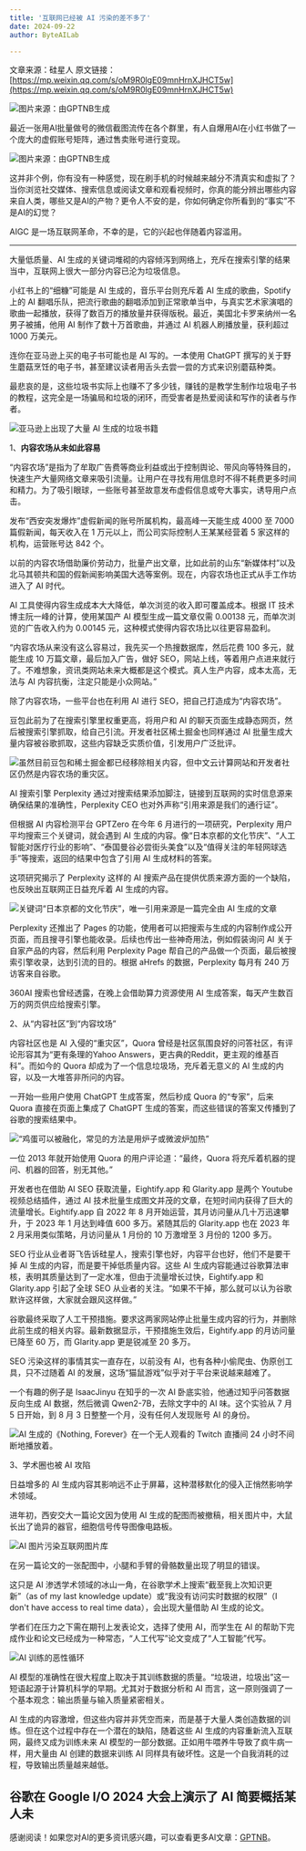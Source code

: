```yaml
---
title: '互联网已经被 AI 污染的差不多了'
date: 2024-09-22
author: ByteAILab

---
```


文章来源：硅星人
原文链接：[https://mp.weixin.qq.com/s/oM9R0lgE09mnHrnXJHCT5w](https://mp.weixin.qq.com/s/oM9R0lgE09mnHrnXJHCT5w)

![图片来源：由GPTNB生成](http://www.jesonc.com/upload/8FD7B96F5E34993C64020C0DB54F4C00/1726798322487/lsmZYnVrsXenzzxZYk-QKSUT8ibm.png)

最近一张用AI批量做号的微信截图流传在各个群里，有人自爆用AI在小红书做了一个庞大的虚假账号矩阵，通过售卖账号进行变现。

![图片来源：由GPTNB生成](http://www.jesonc.com/FlSGqjXm-0mpTXUnJ7p8ZIyPrDMc)

这并非个例，你有没有一种感觉，现在刷手机的时候越来越分不清真实和虚拟了？当你浏览社交媒体、搜索信息或阅读文章和观看视频时，你真的能分辨出哪些内容来自人类，哪些又是AI的产物？更令人不安的是，你如何确定你所看到的“事实”不是AI的幻觉？

AIGC 是一场互联网革命，不幸的是，它的兴起也伴随着内容滥用。

---
大量低质量、AI 生成的关键词堆砌的内容倾泻到网络上，充斥在搜索引擎的结果当中，互联网上很大一部分内容已沦为垃圾信息。

小红书上的“细糠”可能是 AI 生成的，音乐平台则充斥着 AI 生成的歌曲，Spotify 上的 AI 翻唱乐队，把流行歌曲的翻唱添加到正常歌单当中，与真实艺术家演唱的歌曲一起播放，获得了数百万的播放量并获得版税。最近，美国北卡罗来纳州一名男子被捕，他用 AI 制作了数十万首歌曲，并通过 AI 机器人刷播放量，获利超过 1000 万美元。

连你在亚马逊上买的电子书可能也是 AI 写的。一本使用 ChatGPT 撰写的关于野生蘑菇烹饪的电子书，甚至建议读者用舌头去尝一尝的方式来识别蘑菇种类。

最悲哀的是，这些垃圾书实际上也赚不了多少钱，赚钱的是教学生制作垃圾电子书的教程，这完全是一场骗局和垃圾的闭环，而受害者是热爱阅读和写作的读者与作者。

![亚马逊上出现了大量 AI 生成的垃圾书籍](http://www.jesonc.com/Fpr2XrvoPAs7CIYFPNyAf1E1Mj60)

1、**内容农场从未如此容易**

“内容农场”是指为了牟取广告费等商业利益或出于控制舆论、带风向等特殊目的，快速生产大量网络文章来吸引流量。让用户在寻找有用信息时不得不耗费更多时间和精力。为了吸引眼球，一些账号甚至故意发布虚假信息或夸大事实，诱导用户点击。

发布“西安突发爆炸”虚假新闻的账号所属机构，最高峰一天能生成 4000 至 7000 篇假新闻，每天收入在 1 万元以上，而公司实际控制人王某某经营着 5 家这样的机构，运营账号达 842 个。

以前的内容农场借助廉价劳动力，批量产出文章，比如此前的山东“新媒体村”以及北马其顿共和国的假新闻影响美国大选等案例。现在，内容农场也正式从手工作坊进入了 AI 时代。

AI 工具使得内容生成成本大大降低，单次浏览的收入即可覆盖成本。根据 IT 技术博主阮一峰的计算，使用某国产 AI 模型生成一篇文章仅需 0.00138 元，而单次浏览的广告收入约为 0.00145 元，这种模式使得内容农场比以往更容易盈利。

“内容农场从来没有这么容易过，我先买一个热搜数据库，然后花费 100 多元，就能生成 10 万篇文章，最后加入广告，做好 SEO，网站上线，等着用户点进来就行了。不难想象，资讯类网站未来大概都是这个模式。真人生产内容，成本太高，无法与 AI 内容抗衡，注定只能是小众网站。”

除了内容农场，一些平台也在利用 AI 进行 SEO，把自己打造成为“内容农场”。

豆包此前为了在搜索引擎里权重更高，将用户和 AI 的聊天页面生成静态网页，然后被搜索引擎抓取，给自己引流。开发者社区稀土掘金也同样通过 AI 批量生成大量内容被谷歌抓取，这些内容缺乏实质价值，引发用户广泛批评。

![虽然目前豆包和稀土掘金都已经移除相关内容，但中文云计算网站和开发者社区仍然是内容农场的重灾区。](http://www.jesonc.com/Fp61nc5wjJDYNWDXr0smyjbPD2Fe)

AI 搜索引擎 Perplexity 通过对搜索结果添加脚注，链接到互联网的实时信息源来确保结果的准确性，Perplexity CEO 也对外声称“引用来源是我们的通行证”。

但根据 AI 内容检测平台 GPTZero 在今年 6 月进行的一项研究，Perplexity 用户平均搜索三个关键词，就会遇到 AI 生成的内容。像“日本京都的文化节庆”、“人工智能对医疗行业的影响”、“泰国曼谷必尝街头美食”以及“值得关注的年轻网球选手”等搜索，返回的结果中包含了引用 AI 生成材料的答案。

这项研究揭示了 Perplexity 这样的 AI 搜索产品在提供优质来源方面的一个缺陷，也反映出互联网正日益充斥着 AI 生成的内容。

![关键词“日本京都的文化节庆”，唯一引用来源是一篇完全由 AI 生成的文章](http://www.jesonc.com/FueHKuC_PKc4WTNgUDAe_XqMLHX1)

Perplexity 还推出了 Pages 的功能，使用者可以把搜索与生成的内容制作成公开页面，而且搜寻引擎也能收录。后续也传出一些神奇用法，例如假装询问 AI 关于自家产品的内容，然后利用 Perplexity Page 帮自己的产品做一个页面，最后被搜索引擎收录，达到引流的目的。根据 aHrefs 的数据，Perplexity 每月有 240 万访客来自谷歌。

360AI 搜索也曾经透露，在晚上会借助算力资源使用 AI 生成答案，每天产生数百万的网页供应给搜索引擎。

2、从“内容社区”到“内容坟场”

内容社区也是 AI 入侵的“重灾区”，Quora 曾经是社区氛围良好的问答社区，有评论形容其为“更有条理的Yahoo Answers，更古典的Reddit，更主观的维基百科”。而如今的 Quora 却成为了一个信息垃圾场，充斥着无意义的 AI 生成的内容，以及一大堆答非所问的内容。

一开始一些用户使用 ChatGPT 生成答案，然后秒成 Quora 的“专家”，后来 Quora 直接在页面上集成了 ChatGPT 生成的答案，而这些错误的答案又传播到了谷歌的搜索结果中。

![“鸡蛋可以被融化，常见的方法是用炉子或微波炉加热”](http://www.jesonc.com/FuZTwps61BVQQylqoyK-ejvW4yIW)

一位 2013 年就开始使用 Quora 的用户评论道：“最终，Quora 将充斥着机器的提问、机器的回答，别无其他。”

开发者也在借助 AI SEO 获取流量，Eightify.app 和 Glarity.app 是两个 Youtube 视频总结插件，通过 AI 技术批量生成图文并茂的文章，在短时间内获得了巨大的流量增长。Eightify.app 自 2022 年 8 月开始运营，其月访问量从几十万迅速攀升，于 2023 年 1 月达到峰值 600 多万。紧随其后的 Glarity.app 也在 2023 年 2 月采用类似策略，月访问量从 1 月份的 10 万激增至 3 月份的 1200 多万。

SEO 行业从业者哥飞告诉硅星人，搜索引擎也好，内容平台也好，他们不是要干掉 AI 生成的内容，而是要干掉低质量内容。这些 AI 生成内容能通过谷歌算法审核，表明其质量达到了一定水准，但由于流量增长过快，Eightify.app 和 Glarity.app 引起了全球 SEO 从业者的关注。“如果不干掉，那么就可以认为谷歌默许这样做，大家就会跟风这样做。”

谷歌最终采取了人工干预措施。要求这两家网站停止批量生成内容的行为，并删除此前生成的相关内容。最新数据显示，干预措施生效后，Eightify.app 的月访问量已降至 60 万，而 Glarity.app 更是锐减至 20 多万。

SEO 污染这样的事情其实一直存在，以前没有 AI，也有各种小偷爬虫、伪原创工具，只不过随着 AI 的发展，这场“猫鼠游戏”似乎对于平台来说越来越难了。

一个有趣的例子是 IsaacJinyu 在知乎的一次 AI 卧底实验，他通过知乎问答数据反向生成 AI 数据，然后微调 Qwen2-7B，去除文字中的 AI 味。这个实验从 7 月 5 日开始，到 8 月 3 日整整一个月，没有任何人发现账号 AI 的身份。

![AI 生成的《Nothing, Forever》在一个无人观看的 Twitch 直播间 24 小时不间断地播放着。](http://www.jesonc.com/Fp_ZGn1LBm9bEH-rS8UKGyOAK2mw)

3、学术圈也被 AI 攻陷

日益增多的 AI 生成内容其影响远不止于屏幕，这种潜移默化的侵入正悄然影响学术领域。

进年初，西安交大一篇论文因为使用 AI 生成的配图而被撤稿，相关图片中，大鼠长出了诡异的器官，细胞信号传导图像电路板。

![AI 图片污染互联网图片库](http://www.jesonc.com/Fq-dqryEKoFRdMKIpPgHQtNyWFxe)

在另一篇论文的一张配图中，小腿和手臂的骨骼数量出现了明显的错误。

这只是 AI 渗透学术领域的冰山一角，在谷歌学术上搜索“截至我上次知识更新”（as of my last knowledge update）或“我没有访问实时数据的权限”（I don't have access to real time data），会出现大量借助 AI 生成的论文。

学者们在压力之下需在期刊上发表论文，选择了使用 AI，而学生在 AI 的帮助下完成作业和论文已经成为一种常态，“人工代写”论文变成了“人工智能”代写。

![AI 训练的恶性循环](http://www.jesonc.com/FsUq2nY4gn3xUrMgmecgRtAy7LWM)

AI 模型的准确性在很大程度上取决于其训练数据的质量。“垃圾进，垃圾出”这一短语起源于计算机科学的早期。尤其对于数据分析和 AI 而言，这一原则强调了一个基本观念：输出质量与输入质量紧密相关。

AI 生成的内容激增，但这些内容并非凭空而来，而是基于大量人类创造数据的训练。但在这个过程中存在一个潜在的缺陷，随着这些 AI 生成的内容重新流入互联网，最终又成为训练未来 AI 模型的一部分数据。正如用牛喂养牛导致了疯牛病一样，用大量由 AI 创建的数据来训练 AI 同样具有破坏性。这是一个自我消耗的过程，导致输出质量越来越低。

谷歌在 Google I/O 2024 大会上演示了 AI 简要概括某人未
---
感谢阅读！如果您对AI的更多资讯感兴趣，可以查看更多AI文章：[GPTNB](https://gptnb.com)。